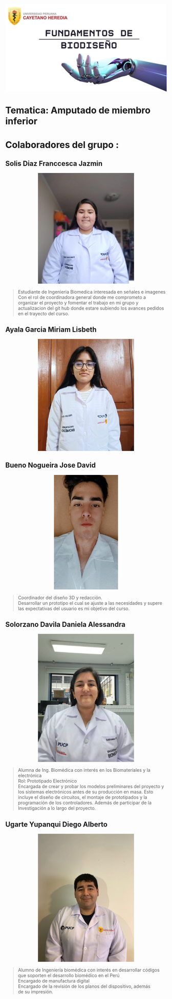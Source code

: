 
![portada](https://github.com/Arbandu/Fundbio/blob/f1f91e4d9d3601dfbe0b1c6bcbfa66de23f652a6/Imagenes/caratula.jpg)

# Tematica: Amputado de miembro inferior

# Colaboradores del grupo :

## Solis Diaz Franccesca Jazmin

<p align="center">
  <img src="https://github.com/Arbandu/Fundbio/blob/4ba15f7310cd0ebb29fcbcfcdb1dc46d3fc5ca1b/Imagenes/Franccesca.jpg" alt="Imagen de Franccesca" width="300">
</p>

>Estudiante de Ingenieria Biomedica interesada en señales e imagenes <br>
>Con el rol de coordinadora general donde me comprometo a organizar el proyecto y fomentar el trabajo en mi grupo y actualizacion del git hub donde estare subiendo los avances pedidos en 
 el trayecto del curso.<br>
 
## Ayala Garcia Miriam Lisbeth

<p align="center">
  <img src="https://github.com/Arbandu/Fundbio/blob/474d1c025232e09576b05dd9f067a160f1ddbbc6/Imagenes/Miriam.jpg" alt="Imagen de Miriam" width="300">
</p>

## Bueno Nogueira Jose David

<p align="center">
  <img src="https://github.com/Arbandu/Fundbio/blob/da8a0a84fbb7b394fb6047836830d433f25c0386/Imagenes/Jose.jpg" alt="Imagen de Jose" width="200">
</p>

>Coordinador del diseño 3D y redacción.<br>
>Desarrollar un prototipo el cual se ajuste a las necesidades y supere las expectativas del usuario es mi objetivo del curso. <br>

## Solorzano Davila Daniela Alessandra

<p align="center">
  <img src="https://github.com/Arbandu/Fundbio/blob/2635e622c3ec302283b7289f5b0d49f5aa36a6d6/Imagenes/Daniela.jpg" alt="Imagen de Daniela" width="300">
</p>
  
 > Alumna de Ing. Biomédica con interés en los Biomateriales y la electrónica <br>
 > Rol: Prototipado Electrónico <br>
 > Encargada de crear y probar los modelos preliminares del proyecto y los sistemas electrónicos antes de su producción en masa. Esto incluye el diseño de circuitos, el montaje de 
 > prototipados y la programación de los controladores. Además de participar de la Investigación a lo largo del proyecto.

## Ugarte Yupanqui Diego Alberto
<p align="center">
  <img src="https://github.com/Arbandu/Fundbio/blob/71983535b19b8933dee56a6a44b2b73140f1f16a/Imagenes/Diego.jpg" alt="Imagen de Diego" width="300">
</p>

>Alumno de Ingeniería biomédica con interés en desarrollar códigos que soporten el desarrollo biomédico en el Perú <br>
>Encargado de manufactura digital <br>
>Encargado de la revisión de los planos del dispositivo, además de su impresión.<br>
